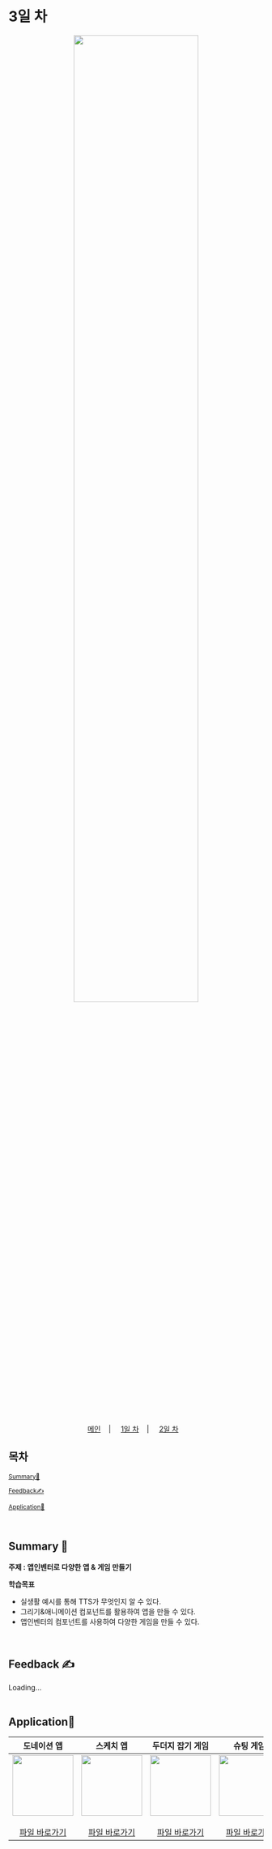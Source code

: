 # 3일 차
<p align="center">
   <img src="https://user-images.githubusercontent.com/79021544/220138575-d8afd2aa-f487-4b62-a720-6bfd32ffd47b.png" width="70%">
</p>

<p align="center">
  <a href="https://github.com/CodingHakdang/2023-02-Winter-Camp-App-Inventor/blob/main/README.md">메인</a>&nbsp;&nbsp;&nbsp; | &nbsp;&nbsp;&nbsp;
  <a href="https://github.com/CodingHakdang/2023-02-Winter-Camp-App-Inventor/blob/e161f09f46aa9534b8fe8104211c0f503d52ad3b/lectures/day1/day1.md">1일 차</a>&nbsp;&nbsp;&nbsp; | &nbsp;&nbsp;&nbsp;
  <a href="https://github.com/CodingHakdang/2023-02-Winter-Camp-App-Inventor/blob/e161f09f46aa9534b8fe8104211c0f503d52ad3b/lectures/day2/day2.md">2일 차</a>&nbsp;&nbsp;&nbsp;
</p>

## 목차

<div style="font-size:12px;">
  
   [Summary📝](#summary-)

   [Feedback✍️](#feedback-%EF%B8%8F)
   
   [Application📱](#application)
   
</div>
<br>

## Summary 📝

**주제 : 앱인벤터로 다양한 앱 & 게임 만들기**

**학습목표**

- 실생활 예시를 통해 TTS가 무엇인지 알 수 있다.
- 그리기&애니메이션 컴포넌트를 활용하여 앱을 만들 수 있다.
- 앱인벤터의 컴포넌트를 사용하여 다양한 게임을 만들 수 있다.

<br>

## Feedback ✍️

Loading...
<br>
<br>

## Application📱

|도네이션 앱|스케치 앱|두더지 잡기 게임|슈팅 게임|
| :--: | :--: | :--: | :--: |
| [<img src="https://user-images.githubusercontent.com/110290146/222435729-aeb23e06-dbfe-453a-adff-62ff4b65095e.png" width="120">](./TTSDonation.md) <br><br> [파일 바로가기](./#) | [<img src="https://user-images.githubusercontent.com/110290146/222441196-8d3db61c-85fd-4707-872f-6db9d270df49.png" width="120">](./Sketch.md) <br><br> [파일 바로가기](./#) | [<img src="https://user-images.githubusercontent.com/110290146/222441364-9a8d40a1-2200-41ee-accf-bc93963ecc92.png" width="120">](./CatchMole.md) <br><br> [파일 바로가기](./#)| [<img src="https://user-images.githubusercontent.com/110290146/222441652-b235d845-a2a3-41ed-ac2c-2d536dfd1445.png" width="120">](./ShootingGame.md) <br><br> [파일 바로가기](./#) |

